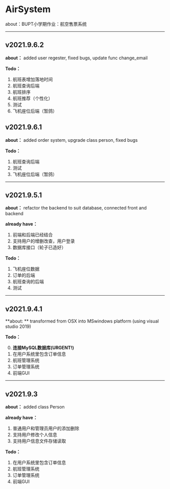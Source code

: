 # AirSystem

about：BUPT小学期作业：航空售票系统

---

## v2021.9.6.2
**about：** added user regester, fixed bugs, update func change_email

**Todo：**

1. 航班表增加落地时间
2. 航班查询后端
3. 航班排序
4. 航班推荐（个性化）
5. 测试
6. 飞机座位后端（暂鸽）


## v2021.9.6.1
**about：** added order system, upgrade class person, fixed bugs

**Todo：**

1. 航班查询后端
2. 测试
3. 飞机座位后端（暂鸽）

---

## v2021.9.5.1
**about：** refactor the backend to suit database, connected front and backend

**already have：**

1. 前端和后端已经结合
2. 支持用户的增删改查，用户登录
3. 数据库接口（轮子已造好）

**Todo：**

1. 飞机座位数据
2. 订单的后端
3. 航班查询的后端
4. 测试

---

## v2021.9.4.1
**about: ** transformed from OSX into MSwindows platform (using visual studio 2019)


**Todo：**

0. **连接MySQL数据库(URGENT!)**
1. 在用户系统里包含订单信息
2. 航班管理系统
3. 订单管理系统
4. 前端GUI

---

## v2021.9.3
**about：** added class Person

**already have：**

1. 普通用户和管理员用户的添加删除
2. 支持用户修改个人信息
3. 支持用户信息文件存储读取

**Todo：**

1. 在用户系统里包含订单信息
2. 航班管理系统
3. 订单管理系统
4. 前端GUI


